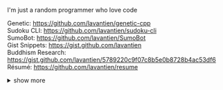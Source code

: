 I'm just a random programmer who love code

Genetic: <https://github.com/lavantien/genetic-cpp>  
Sudoku CLI: <https://github.com/lavantien/sudoku-cli>  
SumoBot: <https://github.com/lavantien/SumoBot>  
Gist Snippets: <https://gist.github.com/lavantien>  
Buddhism Research: <https://gist.github.com/lavantien/5789220c9f07c8b5e0b8728b4ac53df6>
Résumé: <https://github.com/lavantien/resume>  

<details>
  <summary>show more</summary>

```bash
sudo apt update && sudo apt upgrade -y && sudo apt autoremove -y && rustup update && brew upgrade
```

```bash
docker rm $(docker ps -a -q --filter "ancestor=${IMG_ID}")
```

```bash
gh repo list ${REPO_NAME} --limit 1000 | while read -r repo _; do
  gh repo clone "$repo" "$repo" -- -q 2>/dev/null || (
    cd "$repo" || exit
    git checkout -q main 2>/dev/null || true
    git checkout -q master 2>/dev/null || true
    git pull -q
  )
done
```

```vim
:'<,'>norm! @a
```

![](./profile-3d-contrib/profile-gitblock.svg)

</details>


